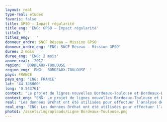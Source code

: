 ```yaml
---
layout: real
type-real: etudex
favoris: false
title: GPSO – Impact régularité
title_eng: 'ENG: GPSO – Impact régularité'
title2: ' '
title2_eng: ' '
donneur_ordre: SNCF Réseau – Mission GPSO
donneur_ordre_eng: 'ENG: SNCF Réseau – Mission GPSO'
duree: 2 mois
duree_eng: 'ENG: 2 mois'
annee_real: '2017'
region: ' BORDEAUX-TOULOUSE  '
region_eng: 'ENG:  BORDEAUX-TOULOUSE  '
pays: FRANCE
pays_eng: 'ENG: FRANCE'
lat: '44.186060'
long: '0.543761'
context: "Le projet de lignes nouvelles Bordeaux-Toulouse et Bordeaux-Dax a été déclaré d’utilité publique le 2 juin 2016.\r\n\nL’objectif de cette étude est de donner un ordre de grandeur du gain en minutes perdues permis par ces projets, à travers l’identification du volume de minutes perdues sur lesquelles pourront agir ces projets."
context_eng: "ENG: Le projet de lignes nouvelles Bordeaux-Toulouse et Bordeaux-Dax a été déclaré d’utilité publique le 2 juin 2016.\r\n\nL’objectif de cette étude est de donner un ordre de grandeur du gain en minutes perdues permis par ces projets, à travers l’identification du volume de minutes perdues sur lesquelles pourront agir ces projets."
real: "Les données Bréhat ont été utilisées pour effectuer l’analyse de régularité. Le logiciel ADEB développé par Rail Concept a été utilisé pour traiter les grands volumes de données de la base Bréhat.\r\n\nLes résultats ont été présentés en termes : de ponctualité sur les principales gares,  d’incidentologie et de minutes perdues globales sur les principales gares et sur les principales dessertes\r\n\nLes résultats ont permis notamment de déterminer la baisse du volume de retard issus des incidents qui n’auront plus lieu d’être lorsqu’une partie des circulations sera basculée sur la ligne nouvelle Bordeaux – Toulouse."
real_eng: "ENG: Les données Bréhat ont été utilisées pour effectuer l’analyse de régularité. Le logiciel ADEB développé par Rail Concept a été utilisé pour traiter les grands volumes de données de la base Bréhat.\r\n\nLes résultats ont été présentés en termes : de ponctualité sur les principales gares,  d’incidentologie et de minutes perdues globales sur les principales gares et sur les principales dessertes\r\n\nLes résultats ont permis notamment de déterminer la baisse du volume de retard issus des incidents qui n’auront plus lieu d’être lorsqu’une partie des circulations sera basculée sur la ligne nouvelle Bordeaux – Toulouse."
photo1: /assets/img/uploads/Ligne Bordeaux-Toulouse.png
---
```


